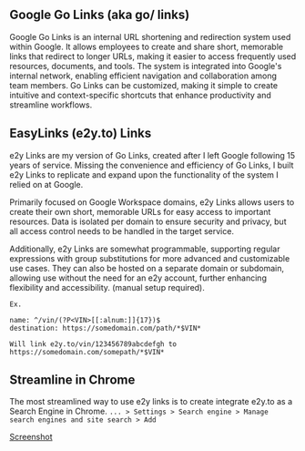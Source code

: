 ## Google Go Links (aka go/ links)
Google Go Links is an internal URL shortening and redirection system used within Google. It allows employees to create and share short, memorable links that redirect to longer URLs, making it easier to access frequently used resources, documents, and tools. The system is integrated into Google's internal network, enabling efficient navigation and collaboration among team members. Go Links can be customized, making it simple to create intuitive and context-specific shortcuts that enhance productivity and streamline workflows.

## EasyLinks (e2y.to) Links
e2y Links are my version of Go Links, created after I left Google following 15 years of service. Missing the convenience and efficiency of Go Links, I built e2y Links to replicate and expand upon the functionality of the system I relied on at Google.

Primarily focused on Google Workspace domains, e2y Links allows users to create their own short, memorable URLs for easy access to important resources. Data is isolated per domain to ensure security and privacy, but all access control needs to be handled in the target service.

Additionally, e2y Links are somewhat programmable, supporting regular expressions with group substitutions for more advanced and customizable use cases. They can also be hosted on a separate domain or subdomain, allowing use without the need for an e2y account, further enhancing flexibility and accessibility. (manual setup required).

```
Ex. 

name: ^/vin/(?P<VIN>[[:alnum:]]{17})$
destination: https://somedomain.com/path/*$VIN*

Will link e2y.to/vin/123456789abcdefgh to https://somedomain.com/somepath/*$VIN*
```

## Streamline in Chrome
The most streamlined way to use e2y links is to create integrate e2y.to as a Search Engine in Chrome.
```... > Settings > Search engine > Manage search engines and site search > Add```

[Screenshot](docs/site-search.png)
